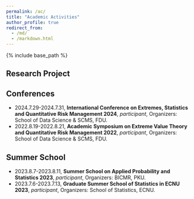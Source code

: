 ```yaml
---
permalink: /ac/
title: "Academic Activities"
author_profile: true
redirect_from: 
  - /md/
  - /markdown.html
---
```



{% include base_path %}

## Research Project


## Conferences

- 2024.7.29-2024.7.31, **International Conference on Extremes, Statistics and Quantitative Risk Management 2024**, *participant*, Organizers: School of Data Science & SCMS, FDU.
- 2022.8.19-2022.8.21, **Academic Symposium on Extreme Value Theory and Quantitative Risk Management 2022**, *participant*, Organizers: School of Data Science & SCMS, FDU.

## Summer School

- 2023.8.7-2023.8.11, **Summer School on Applied Probability and Statistics 2023**, *participant*, Organizers: BICMR, PKU.
- 2023.7.6-2023.7.13, **Graduate Summer School of Statistics in ECNU 2023**, *participant*, Organizers: School of Statistics, ECNU.
